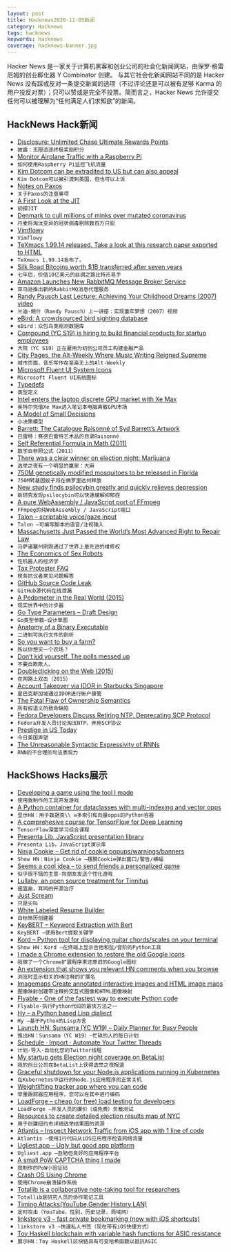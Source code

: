```yaml
---
layout: post
title: Hacknews2020-11-05新闻
category: Hacknews
tags: hacknews
keywords: hacknews
coverage: hacknews-banner.jpg
---
```


Hacker News 是一家关于计算机黑客和创业公司的社会化新闻网站，由保罗·格雷厄姆的创业孵化器 Y Combinator 创建。
与其它社会化新闻网站不同的是 Hacker News 没有踩或反对一条提交新闻的选项（不过评论还是可以被有足够 Karma 的用户投反对票）；只可以赞或是完全不投票。简而言之，Hacker News 允许提交任何可以被理解为“任何满足人们求知欲”的新闻。

## HackNews Hack新闻


- [Disclosure: Unlimited Chase Ultimate Rewards Points](https://chadscira.com/post/5fa269d46142ac544e013d6e/DISCLOSURE-Unlimited-Chase-Ultimate-Rewards-Points)
- `披露：无限追逐终极奖励积分`
- [Monitor Airplane Traffic with a Raspberry Pi](https://brianchristner.io/monitor-airplane-traffic-with-a-raspberry-pi/)
- `如何使用Raspberry Pi监控飞机流量`
- [Kim Dotcom can be extradited to US but can also appeal](https://www.bbc.com/news/technology-54809226)
- `Kim Dotcom可以被引渡到美国，但也可以上诉`
- [Notes on Paxos](https://matklad.github.io/2020/11/01/notes-on-paxos.html)
- `关于Paxos的注意事项`
- [A First Look at the JIT](https://blog.erlang.org/a-first-look-at-the-jit/)
- `初探JIT`
- [Denmark to cull millions of minks over mutated coronavirus](https://www.thelocal.dk/20201104/denmark-to-cull-millions-of-minks-over-mutated-coronavirus)
- `丹麦将淘汰变异的冠状病毒剔除数百万只貂`
- [Vimflowy](https://vimflowy.netlify.app/)
- `Vimflowy`
- [TeXmacs 1.99.14 released. Take a look at this research paper exported to HTML](https://www.texmacs.org/joris/ffnlogn/ffnlogn.html)
- `TeXmacs 1.99.14发布了。`
- [Silk Road Bitcoins worth $1B transferred after seven years](https://www.theguardian.com/technology/2020/nov/04/silk-road-bitcoins-worth-1bn-change-hands-after-seven-years)
- `七年后，价值10亿美元的丝绸之路比特币易手`
- [Amazon Launches New RabbitMQ Message Broker Service](https://aws.amazon.com/blogs/aws/amazon-mq-update-new-rabbitmq-message-broker-service/)
- `亚马逊推出新的RabbitMQ消息代理服务`
- [Randy Pausch Last Lecture: Achieving Your Childhood Dreams (2007) video](https://www.youtube.com/watch?v=ji5_MqicxSo)
- `兰迪·鲍什（Randy Pausch）上一讲座：实现童年梦想（2007）视频`
- [eBird: A crowdsourced bird sighting database](https://ebird.org/home)
- `eBird：众包鸟类观测数据库`
- [Compound (YC S19) is hiring to build financial products for startup employees](https://withcompound.com/career/swe-fullstack)
- `大院（YC S19）正在雇用为初创公司员工构建金融产品`
- [City Pages, the Alt-Weekly Where Music Writing Reigned Supreme](https://www.nytimes.com/2020/11/02/arts/music/minneapolis-city-pages-music.html)
- `城市页面，音乐写作在至高无上的Alt-Weekly`
- [Microsoft Fluent UI System Icons](https://github.com/microsoft/fluentui-system-icons)
- `Microsoft Fluent UI系统图标`
- [Typedefs](https://typedefs.com/)
- `类型定义`
- [Intel enters the laptop discrete GPU market with Xe Max](https://arstechnica.com/gadgets/2020/11/intel-enters-the-laptop-discrete-gpu-market-with-xe-max/)
- `英特尔凭借Xe Max进入笔记本电脑离散GPU市场`
- [A Model of Small Decisions](https://ahitrin.github.io/work/2020/11/03/a-model-of-small-decisions/)
- `小决策模型`
- [Barrett: The Catalogue Raisonné of Syd Barrett’s Artwork](https://dangerousminds.net/comments/barrett_the_catalogue_raisonne_of_syd_barretts_artwork)
- `巴雷特：赛德巴雷特艺术品的目录Raisonné`
- [Self Referential Formula in Math (2011)](https://jtra.cz/stuff/essays/math-self-reference/index.html)
- `数学自参照公式（2011）`
- [There was a clear winner on election night: Marijuana](https://thehill.com/opinion/civil-rights/524519-there-was-a-clear-winner-on-election-night-marijuana)
- `选举之夜有一个明显的赢家：大麻`
- [750M genetically modified mosquitoes to be released in Florida](https://www.bbc.com/news/world-us-canada-53856776)
- `750M转基因蚊子将在佛罗里达州释放`
- [New study finds psilocybin greatly and quickly relieves depression](https://www.psychnewsdaily.com/new-study-psilocybin-magic-mushrooms-relieves-depression/)
- `新研究发现psilocybin可以快速缓解抑郁症`
- [A pure WebAssembly / JavaScript port of FFmpeg](https://ffmpegwasm.github.io/)
- `FFmpeg的纯WebAssembly / JavaScript端口`
- [Talon – scriptable voice/gaze input](https://talonvoice.com)
- `Talon –可编写脚本的语音/注视输入`
- [Massachusetts Just Passed the World’s Most Advanced Right to Repair Law](https://www.ifixit.com/News/46235/massachusetts-just-passed-the-worlds-most-advanced-right-to-repair-law)
- `马萨诸塞州刚刚通过了世界上最先进的维修权`
- [The Economics of Sex Robots](https://dianaverse.com/2020/10/30/uncanny-vulvas/)
- `性机器人的经济学`
- [Tax Protester FAQ](https://evans-legal.com/dan/tpfaq.html)
- `税务抗议者常见问题解答`
- [GitHub Source Code Leak](https://resynth1943.net/articles/github-source-code-leak/)
- `GitHub源代码在线泄漏`
- [A Pedometer in the Real World (2015)](http://aosabook.org/en/500L/a-pedometer-in-the-real-world.html)
- `现实世界中的计步器`
- [Go Type Parameters – Draft Design](https://go.googlesource.com/proposal/+/refs/heads/master/design/go2draft-type-parameters.md)
- `Go类型参数–设计草图`
- [Anatomy of a Binary Executable](https://oswalt.dev/2020/11/anatomy-of-a-binary-executable/)
- `二进制可执行文件的剖析`
- [So you want to buy a farm?](https://zenx.medium.com/so-you-want-to-buy-a-farm-c56af5d85a7e)
- `所以你想买一个农场？`
- [Don’t kid yourself. The polls messed up](https://statmodeling.stat.columbia.edu/2020/11/04/dont-kid-yourself-the-polls-messed-up-and-that-would-be-the-case-even-wed-forecasted-biden-losing-florida-and-only-barely-winning-the-electoral-college/)
- `不要自欺欺人。`
- [Doubleclicking on the Web (2015)](https://ma.ttias.be/double-clicking-on-the-web/)
- `在网路上双击（2015）`
- [Account Takeover via IDOR in Starbucks Singapore](http://www.kamilonurozkaleli.com/posts/starbucks-singapore-account-takeover/)
- `星巴克新加坡通过IDOR进行帐户接管`
- [The Fatal Flaw of Ownership Semantics](http://www.gingerbill.org/article/2020/06/21/the-ownership-semantics-flaw/)
- `所有权语义的致命缺陷`
- [Fedora Developers Discuss Retiring NTP, Deprecating SCP Protocol](https://www.phoronix.com/scan.php?page=news_item&px=Fedora-Down-With-NTP-SCP)
- `Fedora开发人员讨论淘汰NTP，弃用SCP协议`
- [Prestige in US Today](https://www.overcomingbias.com/2020/11/what-makes-prestige.html)
- `今日美国声望`
- [The Unreasonable Syntactic Expressivity of RNNs](https://nlp.stanford.edu/~johnhew/rnns-hierarchy.html)
- `RNN的不合理的句法表现力`


## HackShows Hacks展示

- [ Developing a game using the tool I made](https://victorribeiro.com/kingdomClone/)
- `使用我制作的工具开发游戏`
- [ A Python container for dataclasses with multi-indexing and vector opps](https://github.com/joshlk/dataclassframe)
- `显示HN：用于数据类\\ w多索引和向量opps的Python容器`
- [ A comprehesive course for TensorFlow for Deep Learning](https://github.com/instillai/TensorFlow-Course)
- `TensorFlow深度学习综合课程`
- [ Presenta Lib, JavaScript presentation library](https://lib.presenta.cc/)
- `Presenta Lib，JavaScript演示库`
- [ Ninja Cookie – Get rid of cookie popups/warnings/banners](https://ninja-cookie.com/)
- `Show HN：Ninja Cookie –摆脱Cookie弹出窗口/警告/横幅`
- [ Seems a cool idea – to send friends a personalized game](https://codeguppy.com/run.html?ad/snk_adrian)
- `似乎很不错的主意-向朋友发送个性化游戏`
- [ Lullaby, an open source treatment for Tinnitus](https://uselullaby.com)
- `摇篮曲，耳鸣的开源治疗`
- [ Just Scream](https://justscream.baby)
- `只是尖叫`
- [ White Labeled Resume Builder](https://www.rezi.io/white-label-resume-builder)
- `白标简历创建器`
- [ KeyBERT – Keyword Extraction with Bert](https://github.com/MaartenGr/KeyBERT/)
- `KeyBERT –使用Bert提取关键字`
- [ Kord – Python tool for displaying guitar chords/scales on your terminal](https://github.com/synestematic/kord)
- `Show HN：Kord –在终端上显示吉他和弦/音阶的Python工具`
- [ I made a Chrome extension to restore the old Google icons](https://restoreoldicons.xyz)
- `我做了一个Chrome扩展程序来还原旧的Google图标`
- [ An extension that shows you relevant HN comments when you browse](https://chrome.google.com/webstore/detail/augment-hn/pidlbalbojaogmjhanfjmngpiglgpooj?hl=en&authuser=0)
- `浏览时显示相关的HN注释的扩展名`
- [ Imagemaps Create annotated interactive images and HTML image maps](https://www.imagemaps.net/)
- `图像映射创建带注释的交互式图像和HTML图像映射`
- [ Flyable - One of the fastest way to execute Python code](item?id=24985160)
- `Flyable-执行Python代码的最快方法之一`
- [ Hy – a Python based Lisp dialiect](https://github.com/hylang/hy)
- `Hy –基于Python的Lisp方言`
- [Launch HN: Sunsama (YC W19) – Daily Planner for Busy People](item?id=24990238)
- `推出HN：Sunsama（YC W19）–忙碌的人的每日计划`
- [ Schedule · Import · Automate Your Twitter Threads](https://threadbuilder.app/)
- `计划·导入·自动化您的Twitter线程`
- [ My startup gets Election night coverage on BetaList](https://twitter.com/BetaList/status/1323948292078772224)
- `我的创业公司在BetaList上获得选举之夜报道`
- [ Graceful shutdown for your Node.js applications running in Kubernetes](https://github.com/NeuroCode-io/k8s-graceful-shutdown)
- `在Kubernetes中运行的Node.js应用程序的正常关机`
- [ Weightlifting tracker app where you can code](https://www.liftosaur.com/about)
- `举重跟踪器应用程序，您可以在其中进行编码`
- [ LoadForge – cheap (or free) load testing for developers](https://loadforge.com)
- `LoadForge –开发人员的廉价（或免费）负载测试`
- [ Resources to create detailed election results map of NYC](https://github.com/toddwschneider/nyc-presidential-election-map)
- `用于创建纽约市详细选举结果图的资源`
- [ Atlantis – Inspect Network Traffic from iOS app with 1 line of code](https://github.com/ProxymanApp/atlantis)
- `Atlantis –使用1行代码从iOS应用程序检查网络流量`
- [ Ugliest.app – Ugly but good app platform](https://ugliest.app)
- `Ugliest.app –丑陋但良好的应用程序平台`
- [ A small PoW CAPTCHA thing I made](https://captcha-demo-idk-4544.ngrok.io)
- `我制作的PoW小验证码`
- [ Crash OS Using Chrome](https://ransom.ndev.tk/crash/)
- `使用Chrome崩溃操作系统`
- [ Totallib is a collaborative note-taking tool for researchers](https://totallib.com/)
- `Totallib是研究人员的协作笔记工具`
- [ Timing Attacks(YouTube,Gender,History,LAN)](https://cache.ndev.tk/)
- `定时攻击（YouTube，性别，历史记录，局域网）`
- [ linkstore v3 – fast private bookmarking (now with iOS shortcuts)](https://linkstore.app)
- `linkstore v3 –快速私人书签（现在带有iOS快捷方式）`
- [ Toy Haskell blockchain with variable hash functions for ASIC resistance](https://github.com/PaulGustafson/dcc)
- `展示HN：Toy Haskell区块链具有可变哈希函数以抵抗ASIC`

